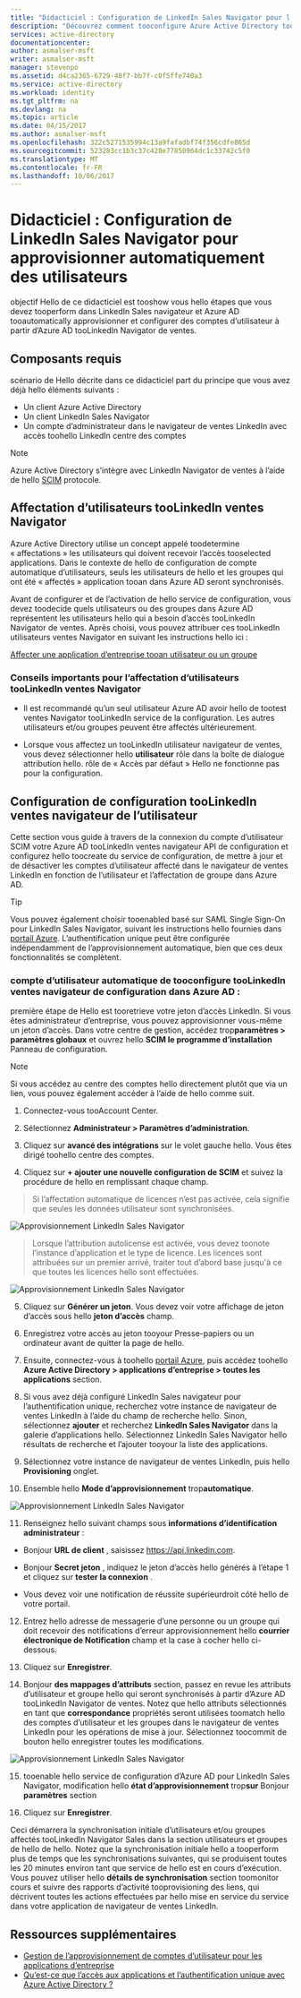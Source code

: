```yaml
---
title: "Didacticiel : Configuration de LinkedIn Sales Navigator pour l’approvisionnement automatique d’utilisateurs avec Azure Active Directory | Microsoft Docs"
description: "Découvrez comment tooconfigure Azure Active Directory tooautomatically disposition et la disposition de l’utilisateur des comptes tooLinkedIn Navigator de ventes."
services: active-directory
documentationcenter: 
author: asmalser-msft
writer: asmalser-msft
manager: stevenpo
ms.assetid: d4ca2365-6729-48f7-bb7f-c0f5ffe740a3
ms.service: active-directory
ms.workload: identity
ms.tgt_pltfrm: na
ms.devlang: na
ms.topic: article
ms.date: 04/15/2017
ms.author: asmalser-msft
ms.openlocfilehash: 322c5271535994c13a9fafadbf74f356cdfe865d
ms.sourcegitcommit: 523283cc1b3c37c428e77850964dc1c33742c5f0
ms.translationtype: MT
ms.contentlocale: fr-FR
ms.lasthandoff: 10/06/2017
---
```

# <a name="tutorial-configuring-linkedin-sales-navigator-for-automatic-user-provisioning"></a>Didacticiel : Configuration de LinkedIn Sales Navigator pour approvisionner automatiquement des utilisateurs


objectif Hello de ce didacticiel est tooshow vous hello étapes que vous devez tooperform dans LinkedIn Sales navigateur et Azure AD tooautomatically approvisionner et configurer des comptes d’utilisateur à partir d’Azure AD tooLinkedIn Navigator de ventes. 

## <a name="prerequisites"></a>Composants requis

scénario de Hello décrite dans ce didacticiel part du principe que vous avez déjà hello éléments suivants :

*   Un client Azure Active Directory
*   Un client LinkedIn Sales Navigator 
*   Un compte d’administrateur dans le navigateur de ventes LinkedIn avec accès toohello LinkedIn centre des comptes

> [!NOTE]
> Azure Active Directory s’intègre avec LinkedIn Navigator de ventes à l’aide de hello [SCIM](http://www.simplecloud.info/) protocole.

## <a name="assigning-users-toolinkedin-sales-navigator"></a>Affectation d’utilisateurs tooLinkedIn ventes Navigator

Azure Active Directory utilise un concept appelé toodetermine « affectations » les utilisateurs qui doivent recevoir l’accès tooselected applications. Dans le contexte de hello de configuration de compte automatique d’utilisateurs, seuls les utilisateurs de hello et les groupes qui ont été « affectés » application tooan dans Azure AD seront synchronisés. 

Avant de configurer et de l’activation de hello service de configuration, vous devez toodecide quels utilisateurs ou des groupes dans Azure AD représentent les utilisateurs hello qui a besoin d’accès tooLinkedIn Navigator de ventes. Après choisi, vous pouvez attribuer ces tooLinkedIn utilisateurs ventes Navigator en suivant les instructions hello ici :

[Affecter une application d’entreprise tooan utilisateur ou un groupe](active-directory-coreapps-assign-user-azure-portal.md)

### <a name="important-tips-for-assigning-users-toolinkedin-sales-navigator"></a>Conseils importants pour l’affectation d’utilisateurs tooLinkedIn ventes Navigator

*   Il est recommandé qu’un seul utilisateur Azure AD avoir hello de tootest ventes Navigator tooLinkedIn service de la configuration. Les autres utilisateurs et/ou groupes peuvent être affectés ultérieurement.

*   Lorsque vous affectez un tooLinkedIn utilisateur navigateur de ventes, vous devez sélectionner hello **utilisateur** rôle dans la boîte de dialogue attribution hello. rôle de « Accès par défaut » Hello ne fonctionne pas pour la configuration.


## <a name="configuring-user-provisioning-toolinkedin-sales-navigator"></a>Configuration de configuration tooLinkedIn ventes navigateur de l’utilisateur

Cette section vous guide à travers de la connexion du compte d’utilisateur SCIM votre Azure AD tooLinkedIn ventes navigateur API de configuration et configurez hello toocreate du service de configuration, de mettre à jour et de désactiver les comptes d’utilisateur affecté dans le navigateur de ventes LinkedIn en fonction de l’utilisateur et l’affectation de groupe dans Azure AD.

> [!TIP]
> Vous pouvez également choisir tooenabled basé sur SAML Single Sign-On pour LinkedIn Sales Navigator, suivant les instructions hello fournies dans [portail Azure](https://portal.azure.com). L’authentification unique peut être configurée indépendamment de l’approvisionnement automatique, bien que ces deux fonctionnalités se complètent.


### <a name="tooconfigure-automatic-user-account-provisioning-toolinkedin-sales-navigator-in-azure-ad"></a>compte d’utilisateur automatique de tooconfigure tooLinkedIn ventes navigateur de configuration dans Azure AD :


première étape de Hello est tooretrieve votre jeton d’accès LinkedIn. Si vous êtes administrateur d’entreprise, vous pouvez approvisionner vous-même un jeton d’accès. Dans votre centre de gestion, accédez trop**paramètres &gt; paramètres globaux** et ouvrez hello **SCIM le programme d’installation** Panneau de configuration.

> [!NOTE]
> Si vous accédez au centre des comptes hello directement plutôt que via un lien, vous pouvez également accéder à l’aide de hello comme suit.

1)  Connectez-vous tooAccount Center.

2)  Sélectionnez **Administrateur &gt; Paramètres d’administration**.

3)  Cliquez sur **avancé des intégrations** sur le volet gauche hello. Vous êtes dirigé toohello centre des comptes.

4)  Cliquez sur **+ ajouter une nouvelle configuration de SCIM** et suivez la procédure de hello en remplissant chaque champ.

> Si l’affectation automatique de licences n’est pas activée, cela signifie que seules les données utilisateur sont synchronisées.

![Approvisionnement LinkedIn Sales Navigator](./media/active-directory-saas-linkedinsalesnavigator-provisioning-tutorial/linkedin_1.PNG)

> Lorsque l’attribution autolicense est activée, vous devez toonote l’instance d’application et le type de licence. Les licences sont attribuées sur un premier arrivé, traiter tout d’abord base jusqu'à ce que toutes les licences hello sont effectuées.

![Approvisionnement LinkedIn Sales Navigator](./media/active-directory-saas-linkedinsalesnavigator-provisioning-tutorial/linkedin_2.PNG)

5)  Cliquez sur **Générer un jeton**. Vous devez voir votre affichage de jeton d’accès sous hello **jeton d’accès** champ.

6)  Enregistrez votre accès au jeton tooyour Presse-papiers ou un ordinateur avant de quitter la page de hello.

7) Ensuite, connectez-vous à toohello [portail Azure](https://portal.azure.com), puis accédez toohello **Azure Active Directory > applications d’entreprise > toutes les applications** section.

8) Si vous avez déjà configuré LinkedIn Sales navigateur pour l’authentification unique, recherchez votre instance de navigateur de ventes LinkedIn à l’aide du champ de recherche hello. Sinon, sélectionnez **ajouter** et recherchez **LinkedIn Sales Navigator** dans la galerie d’applications hello. Sélectionnez LinkedIn Sales Navigator hello résultats de recherche et l’ajouter tooyour la liste des applications.

9)  Sélectionnez votre instance de navigateur de ventes LinkedIn, puis hello **Provisioning** onglet.

10) Ensemble hello **Mode d’approvisionnement** trop**automatique**.

![Approvisionnement LinkedIn Sales Navigator](./media/active-directory-saas-linkedinsalesnavigator-provisioning-tutorial/linkedin_3.PNG)

11)  Renseignez hello suivant champs sous **informations d’identification administrateur** :

* Bonjour **URL de client** , saisissez https://api.linkedin.com.

* Bonjour **Secret jeton** , indiquez le jeton d’accès hello générés à l’étape 1 et cliquez sur **tester la connexion** .

* Vous devez voir une notification de réussite supérieurdroit côté hello de votre portail.

12) Entrez hello adresse de messagerie d’une personne ou un groupe qui doit recevoir des notifications d’erreur approvisionnement hello **courrier électronique de Notification** champ et la case à cocher hello ci-dessous.

13) Cliquez sur **Enregistrer**. 

14) Bonjour **des mappages d’attributs** section, passez en revue les attributs d’utilisateur et groupe hello qui seront synchronisés à partir d’Azure AD tooLinkedIn Navigator de ventes. Notez que hello attributs sélectionnés en tant que **correspondance** propriétés seront utilisées toomatch hello des comptes d’utilisateur et les groupes dans le navigateur de ventes LinkedIn pour les opérations de mise à jour. Sélectionnez toocommit de bouton hello enregistrer toutes les modifications.

![Approvisionnement LinkedIn Sales Navigator](./media/active-directory-saas-linkedinsalesnavigator-provisioning-tutorial/linkedin_4.PNG)

15) tooenable hello service de configuration d’Azure AD pour LinkedIn Sales Navigator, modification hello **état d’approvisionnement** trop**sur** Bonjour **paramètres** section

16) Cliquez sur **Enregistrer**. 

Ceci démarrera la synchronisation initiale d’utilisateurs et/ou groupes affectés tooLinkedIn Navigator Sales dans la section utilisateurs et groupes de hello de hello. Notez que la synchronisation initiale hello a tooperform plus de temps que les synchronisations suivantes, qui se produisent toutes les 20 minutes environ tant que service de hello est en cours d’exécution. Vous pouvez utiliser hello **détails de synchronisation** section toomonitor cours et suivre des rapports d’activité tooprovisioning des liens, qui décrivent toutes les actions effectuées par hello mise en service du service dans votre application de navigateur de ventes LinkedIn.


## <a name="additional-resources"></a>Ressources supplémentaires

* [Gestion de l’approvisionnement de comptes d’utilisateur pour les applications d’entreprise](active-directory-enterprise-apps-manage-provisioning.md)
* [Qu’est-ce que l’accès aux applications et l’authentification unique avec Azure Active Directory ?](active-directory-appssoaccess-whatis.md)
